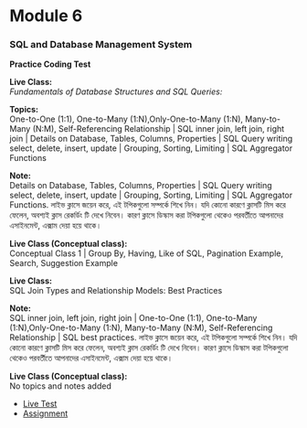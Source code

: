 # Module 6
### SQL and Database Management System

**Practice Coding Test**

**Live Class:**  
_Fundamentals of Database Structures and SQL Queries:_

__Topics:__  
One-to-One (1:1), One-to-Many (1:N),Only-One-to-Many (1:N), Many-to-Many (N:M), Self-Referencing Relationship | SQL 
inner join, left join, right join  | Details on Database, Tables, Columns, Properties | SQL Query writing select,
delete, insert, update | Grouping, Sorting, Limiting | SQL Aggregator Functions

__Note:__  
Details on Database, Tables, Columns, Properties | SQL Query writing select, delete, insert, update | Grouping, 
Sorting, Limiting | SQL Aggregator Functions. লাইভ ক্লাসে জয়েন করে, এই টপিকগুলো সম্পর্কে শিখে নিন। যদি কোনো কারণে ক্লাসটি মিস
করে ফেলেন, অবশ্যই ক্লাস রেকর্ডিং টি দেখে নিবেন। কারণ ক্লাসে ডিস্কাস করা টপিকগুলো থেকেও পরবর্তীতে আপনাদের এসাইনমেন্ট, এক্সাম দেয়া হয়ে থাকে।

**Live Class (Conceptual class):**    
Conceptual Class 1 | Group By, Having, Like of SQL, Pagination Example, Search, Suggestion Example

**Live Class:**   
SQL Join Types and Relationship Models: Best Practices

__Note:__  
SQL inner join, left join, right join | One-to-One (1:1), One-to-Many (1:N),Only-One-to-Many (1:N), Many-to-Many (N:M),
Self-Referencing Relationship | SQL best practices. লাইভ ক্লাসে জয়েন করে, এই টপিকগুলো সম্পর্কে শিখে নিন। যদি কোনো কারণে ক্লাসটি 
মিস করে ফেলেন, অবশ্যই ক্লাস রেকর্ডিং টি দেখে নিবেন। কারণ ক্লাসে ডিস্কাস করা টপিকগুলো থেকেও পরবর্তীতে আপনাদের এসাইনমেন্ট, এক্সাম দেয়া হয়ে থাকে।


**Live Class (Conceptual class):**  
No topics and notes added

- [Live Test](live_test)
- [Assignment](assignment/README.md)

